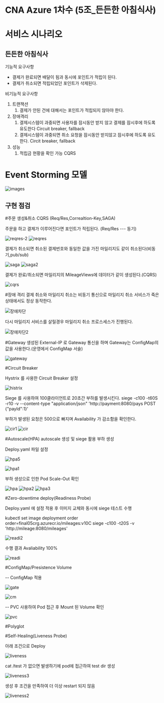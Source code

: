 # CNA Azure 1차수 (5조_든든한 아침식사)

# 서비스 시나리오

## 든든한 아침식사

기능적 요구사항

- 결제가 완료되면 배달이 됨과 동시에 포인트가 적립이 된다.
- 결제가 취소되면 적립되었던 포인트가 삭제된다.

비기능적 요구사항

1. 트랜잭션
    1. 결제가 안된 건에 대해서는 포인트가 적립되지 않아야 한다.
1. 장애격리
    1. 결제시스템이 과중되면 사용자를 잠시동안 받지 않고 결제를 잠시후에 하도록 유도한다  Circuit breaker, fallback
    1. 결제시스템이 과중되면 취소 요청을 잠시동안 받지않고 잠시후에 하도록 유도한다. Circit breaker, fallback
1. 성능
    1. 적립금 현황을 확인 가능 CQRS


# Event Storming 모델
 ![images](https://user-images.githubusercontent.com/40571451/105208553-2a68ea80-5b8c-11eb-958c-16411a54533f.png)

## 구현 점검

#주문 생성&취소 CQRS (Req/Res,Correaltion-Key,SAGA)

주문을 하고 결제가 이루어진다면 포인트가 적립된다. (Req/Res --- 동기)

![reqres-2](https://user-images.githubusercontent.com/41769626/105133623-6a9a7f80-5b30-11eb-8d83-1db0f6fb22c7.PNG)
![reqres](https://user-images.githubusercontent.com/41769626/105133651-77b76e80-5b30-11eb-9adf-2edfc8feac2c.PNG)

결제가 취소되면 취소된 결제번호와 동일한 값을 가진 마일리지도 같이 취소된다(비동기,pub/sub)

![saga](https://user-images.githubusercontent.com/41769626/105133790-b3eacf00-5b30-11eb-8c5e-ab4008c590ed.PNG)
![saga2](https://user-images.githubusercontent.com/41769626/105133796-b51bfc00-5b30-11eb-8205-c5f4fd3e1208.PNG)


결제가 완료/취소되면 마일리지의 MileageViews에 데이터가 같이 생성된다.(CQRS)

![cqrs](https://user-images.githubusercontent.com/41769626/105133840-c6650880-5b30-11eb-8921-38b7d063c2a5.PNG)


#장애 격리
결제 취소와 마일리지 취소는 비동기 통신으로 마일리지 취소 서비스가 죽은 상태에서도 정상 동작한다.

![장애차단](https://user-images.githubusercontent.com/41769626/105134333-9c601600-5b31-11eb-915e-68831709ba6f.PNG)

다시 마일리지 서비스를 살릴경우 마일리지 취소 프로스세스가 진행된다.

![장애차단2](https://user-images.githubusercontent.com/41769626/105134460-d03b3b80-5b31-11eb-8e5a-3f08b6686ec5.PNG)


#Gateway
생성된 External-IP 로 Gateway 통신을 하며 Gateway는 ConfigMap의 값을 사용한다.(운영에서 ConfigMap 서술)

![gateway](https://user-images.githubusercontent.com/41769626/105133937-ec8aa880-5b30-11eb-954e-181ca496ffc5.PNG)



#Circuit Breaker

Hystrix 를 사용한 Circuit Breaker
설정

![histrix](https://user-images.githubusercontent.com/41769626/105141871-1e097100-5b3d-11eb-957a-a07c9b0d8fa6.PNG)


Siege 를 사용하여 100클라이언트로 20초간 부하를 발생시킨다.
siege -c100 -t60S -r10 -v --content-type "application/json" 'http://payment:8080/pays POST {"payId":1}'

부하가 발생된 요청은 500으로 빠지며 Availability 가 감소함을 확인한다.

![cir1](https://user-images.githubusercontent.com/41769626/105141802-0c27ce00-5b3d-11eb-8d8f-03df20d32367.PNG)
![cir](https://user-images.githubusercontent.com/41769626/105141805-0d58fb00-5b3d-11eb-9a67-fc6b6291febf.PNG)

#Autoscale(HPA)
autoscale 생성 및 siege 활용 부하 생성

Deploy.yaml 파일 설정

![hpa5](https://user-images.githubusercontent.com/41769626/105137874-5efe8700-5b37-11eb-9d39-ea9fe82275a4.PNG)


![hpa1](https://user-images.githubusercontent.com/41769626/105137057-1397a900-5b36-11eb-9119-014b2580510f.PNG)

부하 생성으로 인한 Pod Scale-Out 확인

![hpa](https://user-images.githubusercontent.com/41769626/105137145-2f9b4a80-5b36-11eb-8ddb-edc2b7b91381.PNG)
![hpa2](https://user-images.githubusercontent.com/41769626/105137128-2ad69680-5b36-11eb-957d-c1a824e35522.PNG)
![hpa3](https://user-images.githubusercontent.com/41769626/105137131-2c07c380-5b36-11eb-963f-f95fc524c331.PNG)


#Zero-downtime deploy(Readiness Probe)

Deploy.yaml 에 설정 적용 후 이미지 교체와 동시에 siege 테스트 수행

kubectl set image deployment order order=final05crg.azurecr.io/mileages:v10C
siege -c100 -t20S -v 'http://mileage:8080/mileages'

![readi2](https://user-images.githubusercontent.com/41769626/105137674-0929df00-5b37-11eb-83a4-d1eec543d47f.PNG)

수행 결과 Avaliability 100%

![readi](https://user-images.githubusercontent.com/41769626/105137803-442c1280-5b37-11eb-8cda-4dd716c0ea75.PNG)

#ConfigMap/Presistence Volume

-- ConfigMap 적용

![gate](https://user-images.githubusercontent.com/41769626/105149128-8c9efc80-5b46-11eb-95bc-6b47e3251642.PNG)

![cm](https://user-images.githubusercontent.com/41769626/105134884-6ec79c80-5b32-11eb-9b66-ce58a839aea8.PNG)

-- PVC 사용하여 Pod 접근 후 Mount 된 Volume 확인

![pvc](https://user-images.githubusercontent.com/41769626/105125453-bbee4300-5b1f-11eb-9be6-53d64068771a.PNG)

#Polyglot

#Self-Healing(Liveness Probe)

아래 조건으로 Deploy

![liveness](https://user-images.githubusercontent.com/41769626/105143130-c8ce5f00-5b3e-11eb-93a2-11abceea70bd.PNG)

cat /test 가 없으면 발생하기에 pod에 접근하여 test dir 생성

![liveness3](https://user-images.githubusercontent.com/41769626/105143493-472b0100-5b3f-11eb-992d-e1a1cfc43ca4.PNG)

생성 후 조건을 만족하여 더 이상 restart 되지 않음

![liveness2](https://user-images.githubusercontent.com/41769626/105143524-4eeaa580-5b3f-11eb-9baf-a87c6ea7ada3.PNG)


